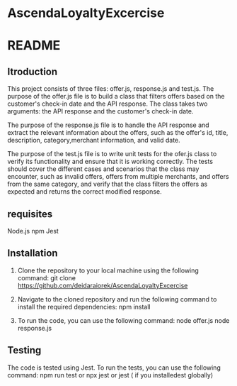 ﻿# AscendaLoyaltyExcercise
# README

## Itroduction
This project consists of three files: offer.js, response.js and test.js. The purpose of the offer.js file is to build a class that filters offers based on the customer's check-in date and the API response. The class takes two arguments: the API response and the customer's check-in date.

The purpose of the response.js file is to handle the API response and extract the relevant information about the offers, such as the offer's id, title, description, category,merchant information, and valid date.

The purpose of the test.js file is to write unit tests for the ofer.js class to verify its functionality and ensure that it is working correctly. The tests should cover the different cases and scenarios that the class may encounter, such as invalid offers, offers from multiple merchants, and offers from the same category, and verify that the class filters the offers as expected and returns the correct modified response.

## requisites
Node.js
npm
Jest

## Installation

1. Clone the repository to your local machine using the following command:
git clone https://github.com/deidaraiorek/AscendaLoyaltyExcercise

2. Navigate to the cloned repository and run the following command to install the required dependencies: 
npm install

3. To run the code, you can use the following command:
node offer.js
node response.js

## Testing
The code is tested using Jest. To run the tests, you can use the following command:
npm run test
or
npx jest
or 
jest ( if you installedest globally)

